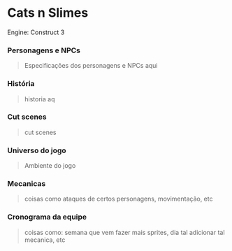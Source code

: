 # Cats n Slimes #

Engine: Construct 3

### Personagens e NPCs ###

> Especificaçôes dos personagens e NPCs aqui

### História ###

> historia aq

### Cut scenes ###

> cut scenes

### Universo do jogo ###

> Ambiente do jogo

### Mecanicas ###

> coisas como ataques de certos personagens, movimentação, etc

### Cronograma da equipe ###

> coisas como: semana que vem fazer mais sprites, dia tal adicionar tal mecanica, etc

